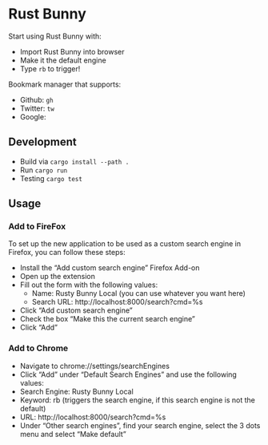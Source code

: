 # Rust Bunny
Start using Rust Bunny with:
- Import Rust Bunny into browser
- Make it the default engine
- Type `rb` to trigger!

Bookmark manager that supports:
- Github: `gh`
- Twitter: `tw`
- Google: 

## Development
- Build via `cargo install --path .`
- Run `cargo run`
- Testing `cargo test`

## Usage 
### Add to FireFox
To set up the new application to be used as a custom search engine in Firefox, you can follow these steps:

- Install the “Add custom search engine” Firefox Add-on
- Open up the extension
- Fill out the form with the following values:
  - Name: Rusty Bunny Local (you can use whatever you want here)
  - Search URL: http://localhost:8000/search?cmd=%s
- Click “Add custom search engine”
- Check the box “Make this the current search engine”
- Click “Add”

### Add to Chrome
- Navigate to chrome://settings/searchEngines
- Click “Add” under “Default Search Engines” and use the following values:
- Search Engine: Rusty Bunny Local
- Keyword: rb (triggers the search engine, if this search engine is not the default)
- URL: http://localhost:8000/search?cmd=%s
- Under “Other search engines”, find your search engine, select the 3 dots menu and select “Make default”